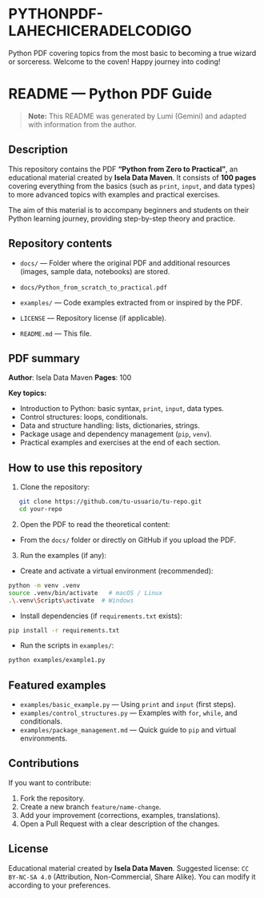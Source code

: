 # PYTHONPDF-LAHECHICERADELCODIGO
Python PDF covering topics from the most basic to becoming a true wizard or sorceress. Welcome to the coven! Happy journey into coding!
# README — Python PDF Guide

> **Note:** This README was generated by Lumi (Gemini) and adapted with information from the author.

## Description

This repository contains the PDF **“Python from Zero to Practical”**, an educational material created by **Isela Data Maven**. It consists of **100 pages** covering everything from the basics (such as `print`, `input`, and data types) to more advanced topics with examples and practical exercises.

The aim of this material is to accompany beginners and students on their Python learning journey, providing step-by-step theory and practice.

## Repository contents

* `docs/` — Folder where the original PDF and additional resources (images, sample data, notebooks) are stored.

* `docs/Python_from_scratch_to_practical.pdf`
* `examples/` — Code examples extracted from or inspired by the PDF.
* `LICENSE` — Repository license (if applicable).
* `README.md` — This file.

## PDF summary

**Author**: Isela Data Maven
**Pages**: 100

**Key topics:**

* Introduction to Python: basic syntax, `print`, `input`, data types.
* Control structures: loops, conditionals.
* Data and structure handling: lists, dictionaries, strings.
* Package usage and dependency management (`pip`, `venv`).
* Practical examples and exercises at the end of each section.

## How to use this repository
1. Clone the repository:

```bash
   git clone https://github.com/tu-usuario/tu-repo.git
   cd your-repo
   ```

2. Open the PDF to read the theoretical content:

* From the `docs/` folder or directly on GitHub if you upload the PDF.

3. Run the examples (if any):

* Create and activate a virtual environment (recommended):

```bash
python -m venv .venv
source .venv/bin/activate   # macOS / Linux
.\.venv\Scripts\activate  # Windows
```
   * Install dependencies (if `requirements.txt` exists):

```bash
pip install -r requirements.txt
```
* Run the scripts in `examples/`:

```bash
python examples/example1.py
```

## Featured examples

* `examples/basic_example.py` — Using `print` and `input` (first steps).
* `examples/control_structures.py` — Examples with `for`, `while`, and conditionals.
* `examples/package_management.md` — Quick guide to `pip` and virtual environments.

## Contributions

If you want to contribute:

1. Fork the repository.
2. Create a new branch `feature/name-change`.
3. Add your improvement (corrections, examples, translations).
4. Open a Pull Request with a clear description of the changes.

## License

Educational material created by **Isela Data Maven**.
Suggested license: `CC BY-NC-SA 4.0` (Attribution, Non-Commercial, Share Alike).
You can modify it according to your preferences.
